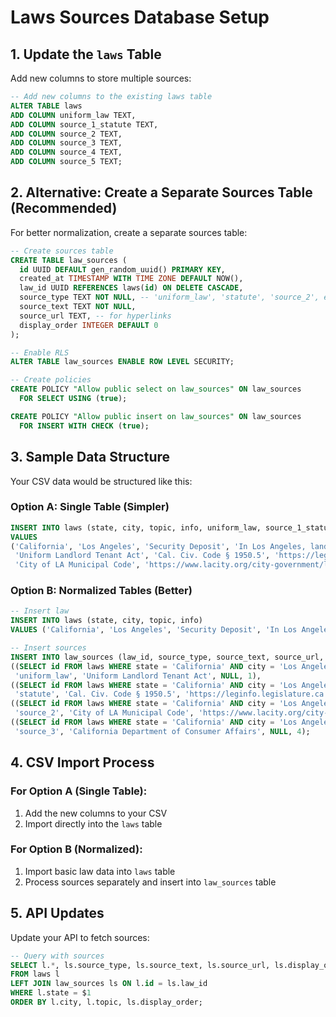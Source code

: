 # Laws Sources Database Setup

## 1. Update the `laws` Table

Add new columns to store multiple sources:

```sql
-- Add new columns to the existing laws table
ALTER TABLE laws 
ADD COLUMN uniform_law TEXT,
ADD COLUMN source_1_statute TEXT,
ADD COLUMN source_2 TEXT,
ADD COLUMN source_3 TEXT,
ADD COLUMN source_4 TEXT,
ADD COLUMN source_5 TEXT;
```

## 2. Alternative: Create a Separate Sources Table (Recommended)

For better normalization, create a separate sources table:

```sql
-- Create sources table
CREATE TABLE law_sources (
  id UUID DEFAULT gen_random_uuid() PRIMARY KEY,
  created_at TIMESTAMP WITH TIME ZONE DEFAULT NOW(),
  law_id UUID REFERENCES laws(id) ON DELETE CASCADE,
  source_type TEXT NOT NULL, -- 'uniform_law', 'statute', 'source_2', etc.
  source_text TEXT NOT NULL,
  source_url TEXT, -- for hyperlinks
  display_order INTEGER DEFAULT 0
);

-- Enable RLS
ALTER TABLE law_sources ENABLE ROW LEVEL SECURITY;

-- Create policies
CREATE POLICY "Allow public select on law_sources" ON law_sources
  FOR SELECT USING (true);

CREATE POLICY "Allow public insert on law_sources" ON law_sources
  FOR INSERT WITH CHECK (true);
```

## 3. Sample Data Structure

Your CSV data would be structured like this:

### Option A: Single Table (Simpler)
```sql
INSERT INTO laws (state, city, topic, info, uniform_law, source_1_statute, source_2, source_3, source_4, source_5) 
VALUES 
('California', 'Los Angeles', 'Security Deposit', 'In Los Angeles, landlords can charge a maximum of 2 months rent...', 
 'Uniform Landlord Tenant Act', 'Cal. Civ. Code § 1950.5', 'https://leginfo.legislature.ca.gov/faces/codes_displaySection.xhtml', 
 'City of LA Municipal Code', 'https://www.lacity.org/city-government/legal-issues', 'California Department of Consumer Affairs');
```

### Option B: Normalized Tables (Better)
```sql
-- Insert law
INSERT INTO laws (state, city, topic, info) 
VALUES ('California', 'Los Angeles', 'Security Deposit', 'In Los Angeles, landlords can charge a maximum of 2 months rent...');

-- Insert sources
INSERT INTO law_sources (law_id, source_type, source_text, source_url, display_order) VALUES
((SELECT id FROM laws WHERE state = 'California' AND city = 'Los Angeles' AND topic = 'Security Deposit'), 
 'uniform_law', 'Uniform Landlord Tenant Act', NULL, 1),
((SELECT id FROM laws WHERE state = 'California' AND city = 'Los Angeles' AND topic = 'Security Deposit'), 
 'statute', 'Cal. Civ. Code § 1950.5', 'https://leginfo.legislature.ca.gov/faces/codes_displaySection.xhtml', 2),
((SELECT id FROM laws WHERE state = 'California' AND city = 'Los Angeles' AND topic = 'Security Deposit'), 
 'source_2', 'City of LA Municipal Code', 'https://www.lacity.org/city-government/legal-issues', 3),
((SELECT id FROM laws WHERE state = 'California' AND city = 'Los Angeles' AND topic = 'Security Deposit'), 
 'source_3', 'California Department of Consumer Affairs', NULL, 4);
```

## 4. CSV Import Process

### For Option A (Single Table):
1. Add the new columns to your CSV
2. Import directly into the `laws` table

### For Option B (Normalized):
1. Import basic law data into `laws` table
2. Process sources separately and insert into `law_sources` table

## 5. API Updates

Update your API to fetch sources:

```sql
-- Query with sources
SELECT l.*, ls.source_type, ls.source_text, ls.source_url, ls.display_order
FROM laws l
LEFT JOIN law_sources ls ON l.id = ls.law_id
WHERE l.state = $1
ORDER BY l.city, l.topic, ls.display_order;
```
